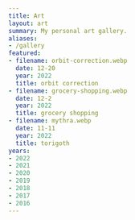 ```yaml
---
title: Art
layout: art
summary: My personal art gallery.
aliases:
- /gallery
featured:
- filename: orbit-correction.webp
  date: 12-20
  year: 2022
  title: orbit correction
- filename: grocery-shopping.webp
  date: 12-2
  year: 2022
  title: grocery shopping
- filename: mythra.webp
  date: 11-11
  year: 2022
  title: torigoth
years:
- 2022
- 2021
- 2020
- 2019
- 2018
- 2017
- 2016
---
```

